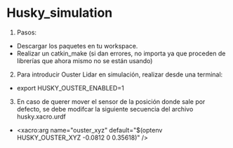 # Husky_simulation
1. Pasos:
  - Descargar los paquetes en tu workspace.
  - Realizar un catkin_make (si dan errores, no importa ya que proceden de librerías que ahora mismo no se están usando)
2. Para introducir Ouster Lidar en simulación, realizar desde una terminal:
  - export HUSKY_OUSTER_ENABLED=1
3. En caso de querer mover el sensor de la posición donde sale por defecto, se debe modifcar la siguiente secuencia del archivo husky.xacro.urdf
  -   <xacro:arg name="ouster_xyz" default="$(optenv HUSKY_OUSTER_XYZ -0.0812 0 0.35618)" />
